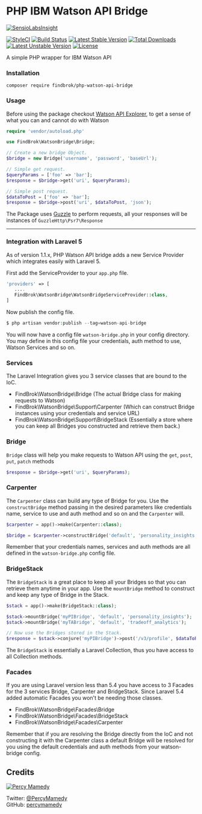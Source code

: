 # PHP IBM Watson API Bridge

[![SensioLabsInsight](https://insight.sensiolabs.com/projects/4e21093a-cc60-4a75-b7fe-cb29053faf6c/big.png)](https://insight.sensiolabs.com/projects/4e21093a-cc60-4a75-b7fe-cb29053faf6c)

[![StyleCI](https://styleci.io/repos/59507474/shield?style=flat)](https://styleci.io/repos/59507474)
[![Build Status](https://travis-ci.org/findbrok/php-watson-api-bridge.svg?branch=master)](https://travis-ci.org/findbrok/php-watson-api-bridge)
[![Latest Stable Version](https://poser.pugx.org/findbrok/php-watson-api-bridge/v/stable)](https://packagist.org/packages/findbrok/php-watson-api-bridge)
[![Total Downloads](https://poser.pugx.org/findbrok/php-watson-api-bridge/downloads)](https://packagist.org/packages/findbrok/php-watson-api-bridge)
[![Latest Unstable Version](https://poser.pugx.org/findbrok/php-watson-api-bridge/v/unstable)](https://packagist.org/packages/findbrok/php-watson-api-bridge)
[![License](https://poser.pugx.org/findbrok/php-watson-api-bridge/license)](https://packagist.org/packages/findbrok/php-watson-api-bridge)

A simple PHP wrapper for IBM Watson API

### Installation

```
composer require findbrok/php-watson-api-bridge
```

### Usage

Before using the package checkout [Watson API Explorer](https://watson-api-explorer.mybluemix.net/),
to get a sense of what you can and cannot do with Watson

```php
require 'vendor/autoload.php'

use FindBrok\WatsonBridge\Bridge;

// Create a new bridge Object.
$bridge = new Bridge('username', 'password', 'baseUrl');

// Simple get request.
$queryParams = ['foo' => 'bar'];
$response = $bridge->get('uri', $queryParams);

// Simple post request.
$dataToPost = ['foo' => 'bar'];
$response = $bridge->post('uri', $dataToPost, 'json');
```

The Package uses [Guzzle](http://docs.guzzlephp.org/en/latest/testing.html) to perform requests, 
all your responses will be instances of ```GuzzleHttp\Psr7\Response```

---
### Integration with Laravel 5

As of version 1.1.x, PHP Watson API bridge adds a new Service Provider which integrates easily with Laravel 5.

First add the ServiceProvider to your ```app.php``` file.

```php
'providers' => [
   ....
   FindBrok\WatsonBridge\WatsonBridgeServiceProvider::class,
]
```

Now publish the config file.

```php
$ php artisan vendor:publish --tag=watson-api-bridge
```

You will now have a config file ```watson-bridge.php``` in your config directory. 
You may define in this config file your credentials, auth method to use,
Watson Services and so on.

### Services

The Laravel Integration gives you 3 service classes that are bound to the IoC.
- FindBrok\WatsonBridge\Bridge (The actual Bridge class for making requests to Watson)
- FindBrok\WatsonBridge\Support\Carpenter (Which can construct Bridge instances using your credentials and service URL)
- FindBrok\WatsonBridge\Support\BridgeStack (Essentially a store where you can keep all Bridges you constructed and retrieve them back.)

### Bridge

```Bridge``` class will help you make requests to Watson API using the ```get```, ```post```, ```put```, ```patch``` methods

```php
$response = $bridge->get('uri', $queryParams);
```

### Carpenter

The ```Carpenter``` class can build any type of Bridge for you. Use the ```constructBridge``` method passing in the desired parameters like
credentials name, service to use and auth method and so on and the ```Carpenter``` will.

```php
$carpenter = app()->make(Carpenter::class);

$bridge = $carpenter->constructBridge('default', 'personality_insights');
```

Remember that your credentials names, services and auth methods are all defined in the ```watson-bridge.php``` config file. 

### BridgeStack

The ```BridgeStack``` is a great place to keep all your Bridges so that you can retrieve them anytime in your app.
Use the ```mountBridge``` method to construct and keep any type of Bridge in the Stack.

```php
$stack = app()->make(BridgeStack::class);

$stack->mountBridge('myPIBridge', 'default', 'personality_insights');
$stack->mountBridge('myTABridge', 'default', 'tradeoff_analytics');

// Now use the Bridges stored in the Stack.
$response = $stack->conjure('myPIBridge')->post('/v3/profile', $dataToPost);
```
The ```BridgeStack``` is essentially a Laravel Collection, thus you have access to all Collection methods.
 
 ### Facades
 
 If you are using Laravel version less than 5.4 you have access to 3 Facades for the 3 services Bridge, Carpenter and BridgeStack.
 Since Laravel 5.4 added automatic Facades you won't be needing those classes.
 
 - FindBrok\WatsonBridge\Facades\Bridge
 - FindBrok\WatsonBridge\Facades\BridgeStack
 - FindBrok\WatsonBridge\Facades\Carpenter
 
 Remember that if you are resolving the Bridge directly from the IoC and not constructing it with the Carpenter class a default Bridge will
 be resolved for you using the default credentials and auth methods from your watson-bridge config. 
 
 ## Credits
 
 [![Percy Mamedy](https://img.shields.io/badge/Author-Percy%20Mamedy-orange.svg)](https://twitter.com/PercyMamedy)
 
 Twitter: [@PercyMamedy](https://twitter.com/PercyMamedy)
 <br/>
 GitHub: [percymamedy](https://github.com/percymamedy)
